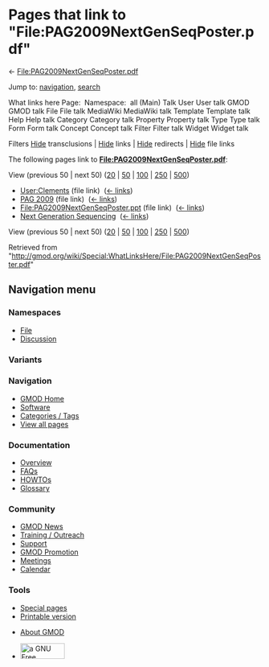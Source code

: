 <div id="mw-page-base" class="noprint">

</div>

<div id="mw-head-base" class="noprint">

</div>

<div id="content" class="mw-body" role="main">

<span id="top"></span>

<div id="mw-js-message" style="display:none;">

</div>



# <span dir="auto">Pages that link to "File:PAG2009NextGenSeqPoster.pdf"</span>

<div id="bodyContent">

<div id="contentSub">

←
[File:PAG2009NextGenSeqPoster.pdf](/wiki/File:PAG2009NextGenSeqPoster.pdf "File:PAG2009NextGenSeqPoster.pdf")

</div>

<div id="jump-to-nav" class="mw-jump">

Jump to: [navigation](#mw-navigation), [search](#p-search)

</div>

<div id="mw-content-text">

What links here Page:  Namespace:  all (Main) Talk User User talk GMOD
GMOD talk File File talk MediaWiki MediaWiki talk Template Template talk
Help Help talk Category Category talk Property Property talk Type Type
talk Form Form talk Concept Concept talk Filter Filter talk Widget
Widget talk

Filters
[Hide](/mediawiki/index.php?title=Special:WhatLinksHere/File:PAG2009NextGenSeqPoster.pdf&hidetrans=1 "Special:WhatLinksHere/File:PAG2009NextGenSeqPoster.pdf")
transclusions \|
[Hide](/mediawiki/index.php?title=Special:WhatLinksHere/File:PAG2009NextGenSeqPoster.pdf&hidelinks=1 "Special:WhatLinksHere/File:PAG2009NextGenSeqPoster.pdf")
links \|
[Hide](/mediawiki/index.php?title=Special:WhatLinksHere/File:PAG2009NextGenSeqPoster.pdf&hideredirs=1 "Special:WhatLinksHere/File:PAG2009NextGenSeqPoster.pdf")
redirects \|
[Hide](/mediawiki/index.php?title=Special:WhatLinksHere/File:PAG2009NextGenSeqPoster.pdf&hideimages=1 "Special:WhatLinksHere/File:PAG2009NextGenSeqPoster.pdf")
file links

The following pages link to
**[File:PAG2009NextGenSeqPoster.pdf](/wiki/File:PAG2009NextGenSeqPoster.pdf "File:PAG2009NextGenSeqPoster.pdf")**:

View (previous 50 \| next 50)
([20](/mediawiki/index.php?title=Special:WhatLinksHere/File:PAG2009NextGenSeqPoster.pdf&limit=20 "Special:WhatLinksHere/File:PAG2009NextGenSeqPoster.pdf")
\|
[50](/mediawiki/index.php?title=Special:WhatLinksHere/File:PAG2009NextGenSeqPoster.pdf&limit=50 "Special:WhatLinksHere/File:PAG2009NextGenSeqPoster.pdf")
\|
[100](/mediawiki/index.php?title=Special:WhatLinksHere/File:PAG2009NextGenSeqPoster.pdf&limit=100 "Special:WhatLinksHere/File:PAG2009NextGenSeqPoster.pdf")
\|
[250](/mediawiki/index.php?title=Special:WhatLinksHere/File:PAG2009NextGenSeqPoster.pdf&limit=250 "Special:WhatLinksHere/File:PAG2009NextGenSeqPoster.pdf")
\|
[500](/mediawiki/index.php?title=Special:WhatLinksHere/File:PAG2009NextGenSeqPoster.pdf&limit=500 "Special:WhatLinksHere/File:PAG2009NextGenSeqPoster.pdf"))

- [User:Clements](/wiki/User:Clements "User:Clements") (file link) ‎
  <span class="mw-whatlinkshere-tools">([←
  links](/mediawiki/index.php?title=Special:WhatLinksHere&target=User%3AClements "Special:WhatLinksHere"))</span>
- [PAG 2009](/wiki/PAG_2009 "PAG 2009") (file link) ‎
  <span class="mw-whatlinkshere-tools">([←
  links](/mediawiki/index.php?title=Special:WhatLinksHere&target=PAG+2009 "Special:WhatLinksHere"))</span>
- [File:PAG2009NextGenSeqPoster.ppt](/wiki/File:PAG2009NextGenSeqPoster.ppt "File:PAG2009NextGenSeqPoster.ppt")
  (file link) ‎ <span class="mw-whatlinkshere-tools">([←
  links](/mediawiki/index.php?title=Special:WhatLinksHere&target=File%3APAG2009NextGenSeqPoster.ppt "Special:WhatLinksHere"))</span>
- [Next Generation
  Sequencing](/wiki/Next_Generation_Sequencing "Next Generation Sequencing")
  ‎ <span class="mw-whatlinkshere-tools">([←
  links](/mediawiki/index.php?title=Special:WhatLinksHere&target=Next+Generation+Sequencing "Special:WhatLinksHere"))</span>

View (previous 50 \| next 50)
([20](/mediawiki/index.php?title=Special:WhatLinksHere/File:PAG2009NextGenSeqPoster.pdf&limit=20 "Special:WhatLinksHere/File:PAG2009NextGenSeqPoster.pdf")
\|
[50](/mediawiki/index.php?title=Special:WhatLinksHere/File:PAG2009NextGenSeqPoster.pdf&limit=50 "Special:WhatLinksHere/File:PAG2009NextGenSeqPoster.pdf")
\|
[100](/mediawiki/index.php?title=Special:WhatLinksHere/File:PAG2009NextGenSeqPoster.pdf&limit=100 "Special:WhatLinksHere/File:PAG2009NextGenSeqPoster.pdf")
\|
[250](/mediawiki/index.php?title=Special:WhatLinksHere/File:PAG2009NextGenSeqPoster.pdf&limit=250 "Special:WhatLinksHere/File:PAG2009NextGenSeqPoster.pdf")
\|
[500](/mediawiki/index.php?title=Special:WhatLinksHere/File:PAG2009NextGenSeqPoster.pdf&limit=500 "Special:WhatLinksHere/File:PAG2009NextGenSeqPoster.pdf"))

</div>

<div class="printfooter">

Retrieved from
"<http://gmod.org/wiki/Special:WhatLinksHere/File:PAG2009NextGenSeqPoster.pdf>"

</div>

<div id="catlinks" class="catlinks catlinks-allhidden">

</div>

<div class="visualClear">

</div>

</div>

</div>

<div id="mw-navigation">

## Navigation menu

<div id="mw-head">



<div id="left-navigation">

<div id="p-namespaces" class="vectorTabs" role="navigation"
aria-labelledby="p-namespaces-label">

### Namespaces

- <span id="ca-nstab-image"><a href="/wiki/File:PAG2009NextGenSeqPoster.pdf" accesskey="c"
  title="View the file page [c]">File</a></span>
- <span id="ca-talk"><a
  href="/mediawiki/index.php?title=File_talk:PAG2009NextGenSeqPoster.pdf&amp;action=edit&amp;redlink=1"
  accesskey="t"
  title="Discussion about the content page [t]">Discussion</a></span>

</div>

<div id="p-variants" class="vectorMenu emptyPortlet" role="navigation"
aria-labelledby="p-variants-label">

### 

### Variants[](#)

<div class="menu">

</div>

</div>

</div>

<div id="right-navigation">





</div>



</div>

</div>

</div>

<div id="mw-panel">

<div id="p-logo" role="banner">

<a href="/wiki/Main_Page"
style="background-image: url(http://gmod.org/images/GMOD-cogs.png);"
title="Visit the main page"></a>

</div>

<div id="p-Navigation" class="portal" role="navigation"
aria-labelledby="p-Navigation-label">

### Navigation

<div class="body">

- <span id="n-GMOD-Home">[GMOD Home](/wiki/Main_Page)</span>
- <span id="n-Software">[Software](/wiki/GMOD_Components)</span>
- <span id="n-Categories-.2F-Tags">[Categories /
  Tags](/wiki/Categories)</span>
- <span id="n-View-all-pages">[View all
  pages](/wiki/Special:AllPages)</span>

</div>

</div>

<div id="p-Documentation" class="portal" role="navigation"
aria-labelledby="p-Documentation-label">

### Documentation

<div class="body">

- <span id="n-Overview">[Overview](/wiki/Overview)</span>
- <span id="n-FAQs">[FAQs](/wiki/Category:FAQ)</span>
- <span id="n-HOWTOs">[HOWTOs](/wiki/Category:HOWTO)</span>
- <span id="n-Glossary">[Glossary](/wiki/Glossary)</span>

</div>

</div>

<div id="p-Community" class="portal" role="navigation"
aria-labelledby="p-Community-label">

### Community

<div class="body">

- <span id="n-GMOD-News">[GMOD News](/wiki/GMOD_News)</span>
- <span id="n-Training-.2F-Outreach">[Training /
  Outreach](/wiki/Training_and_Outreach)</span>
- <span id="n-Support">[Support](/wiki/Support)</span>
- <span id="n-GMOD-Promotion">[GMOD
  Promotion](/wiki/GMOD_Promotion)</span>
- <span id="n-Meetings">[Meetings](/wiki/Meetings)</span>
- <span id="n-Calendar">[Calendar](/wiki/Calendar)</span>

</div>

</div>

<div id="p-tb" class="portal" role="navigation"
aria-labelledby="p-tb-label">

### Tools

<div class="body">

- <span id="t-specialpages"><a href="/wiki/Special:SpecialPages" accesskey="q"
  title="A list of all special pages [q]">Special pages</a></span>
- <span id="t-print"><a
  href="/mediawiki/index.php?title=Special:WhatLinksHere/File:PAG2009NextGenSeqPoster.pdf&amp;printable=yes"
  rel="alternate" accesskey="p"
  title="Printable version of this page [p]">Printable version</a></span>

</div>

</div>

</div>

</div>

<div id="footer" role="contentinfo">

- <span id="footer-places-about">[About
  GMOD](/wiki/GMOD:About "GMOD:About")</span>

<!-- -->

- <span id="footer-copyrightico">[<img src="http://www.gnu.org/graphics/gfdl-logo-small.png" width="88"
  height="31" alt="a GNU Free Documentation License" />](http://www.gnu.org/licenses/fdl-1.3.html)</span>


<div style="clear:both">

</div>

</div>
